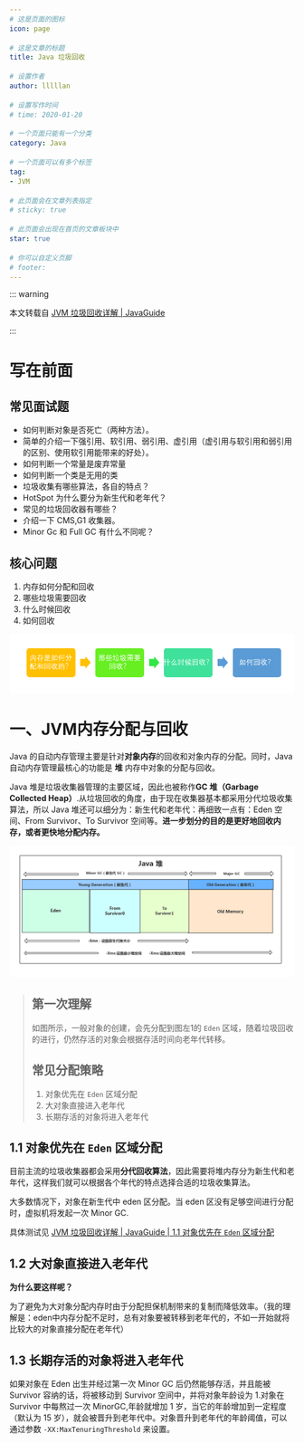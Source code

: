 ```yaml
---
# 这是页面的图标
icon: page

# 这是文章的标题
title: Java 垃圾回收

# 设置作者
author: lllllan

# 设置写作时间
# time: 2020-01-20

# 一个页面只能有一个分类
category: Java

# 一个页面可以有多个标签
tag:
- JVM

# 此页面会在文章列表指定
# sticky: true

# 此页面会出现在首页的文章板块中
star: true

# 你可以自定义页脚
# footer: 
---
```




::: warning

本文转载自 [JVM 垃圾回收详解 | JavaGuide](https://javaguide.cn/java/jvm/jvm-garbage-collection/)

:::



# 写在前面



## 常见面试题

- 如何判断对象是否死亡（两种方法）。
- 简单的介绍一下强引用、软引用、弱引用、虚引用（虚引用与软引用和弱引用的区别、使用软引用能带来的好处）。
- 如何判断一个常量是废弃常量
- 如何判断一个类是无用的类
- 垃圾收集有哪些算法，各自的特点？
- HotSpot 为什么要分为新生代和老年代？
- 常见的垃圾回收器有哪些？
- 介绍一下 CMS,G1 收集器。
- Minor Gc 和 Full GC 有什么不同呢？



## 核心问题

1. 内存如何分配和回收
2. 哪些垃圾需要回收
3. 什么时候回收
4. 如何回收

![image-20220118102736004](README.assets/image-20220118102736004.png)



# 一、JVM内存分配与回收

Java 的自动内存管理主要是针对**对象内存**的回收和对象内存的分配。同时，Java 自动内存管理最核心的功能是 **堆** 内存中对象的分配与回收。

Java 堆是垃圾收集器管理的主要区域，因此也被称作**GC 堆（Garbage Collected Heap）**.从垃圾回收的角度，由于现在收集器基本都采用分代垃圾收集算法，所以 Java 堆还可以细分为：新生代和老年代：再细致一点有：Eden 空间、From Survivor、To Survivor 空间等。**进一步划分的目的是更好地回收内存，或者更快地分配内存。**

![img](README.assets/01d330d8-2710-4fad-a91c-7bbbfaaefc0e.fac41c8a.png)

> ## 第一次理解
>
> 如图所示，一般对象的创建，会先分配到图左1的 `Eden` 区域，随着垃圾回收的进行，仍然存活的对象会根据存活时间向老年代转移。
>
> ## 常见分配策略
>
> 1. 对象优先在 `Eden` 区域分配
> 2. 大对象直接进入老年代
> 3. 长期存活的对象将进入老年代



## 1.1 对象优先在 `Eden` 区域分配

目前主流的垃圾收集器都会采用**分代回收算法**，因此需要将堆内存分为新生代和老年代，这样我们就可以根据各个年代的特点选择合适的垃圾收集算法。

大多数情况下，对象在新生代中 eden 区分配。当 eden 区没有足够空间进行分配时，虚拟机将发起一次 Minor GC.

具体测试见 [JVM 垃圾回收详解 | JavaGuide | 1.1 对象优先在 `Eden` 区域分配](https://javaguide.cn/java/jvm/jvm-garbage-collection/#_1-1-对象优先在-eden-区分配)



## 1.2 大对象直接进入老年代

**为什么要这样呢？**

为了避免为大对象分配内存时由于分配担保机制带来的复制而降低效率。（我的理解是：eden中内存分配不足时，总有对象要被转移到老年代的，不如一开始就将比较大的对象直接分配在老年代）



## 1.3 长期存活的对象将进入老年代

如果对象在 Eden 出生并经过第一次 Minor GC 后仍然能够存活，并且能被 Survivor 容纳的话，将被移动到 Survivor 空间中，并将对象年龄设为 1.对象在 Survivor 中每熬过一次 MinorGC,年龄就增加 1 岁，当它的年龄增加到一定程度（默认为 15 岁），就会被晋升到老年代中。对象晋升到老年代的年龄阈值，可以通过参数 `-XX:MaxTenuringThreshold` 来设置。

